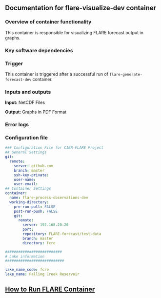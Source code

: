 ## Documentation for flare-visualize-dev container

### Overview of container functionality

This container is responsible for visualizing FLARE forecast output in graphs.

### Key software dependencies

### Trigger

This container is triggered after a successful run of `flare-generate-forecast-dev` container. 

### Inputs and outputs

**Input:** NetCDF Files

**Output:** Graphs in PDF Format

### Error logs

### Configuration file

```yaml
### Configuration File for CIBR-FLARE Project
## General Settings
git:
  remote:
    server: github.com
    branch: master
    ssh-key-private:
    user-name:
    user-email:
## Container Settings
container:
  name: flare-process-observations-dev
  working-directory:
    pre-run-pull: FALSE
    post-run-push: FALSE
    git:
      remote:
        server: 192.168.20.20
        port:
        repository: FLARE-forecast/test-data
        branch: master
        directory: fcre

##########################
# Lake information
###########################

lake_name_code: fcre
lake_name: Falling Creek Reservoir
```

## [How to Run FLARE Container](https://github.com/FLARE-forecast/FLARE/wiki/How-to-Run-FLARE-Containers)